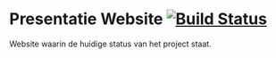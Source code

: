 Presentatie Website [![Build Status](https://travis-ci.org/WiseLib/PresentatieSite.svg?branch=master)](https://travis-ci.org/WiseLib/PresentatieSite) 
===================

Website waarin de huidige status van het project staat.


